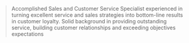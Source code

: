 > Accomplished Sales and Customer Service Specialist experienced in turning excellent service and sales strategies into bottom-line results in customer loyalty. Solid background in providing outstanding service, building customer relationships and exceeding objectives expectations
